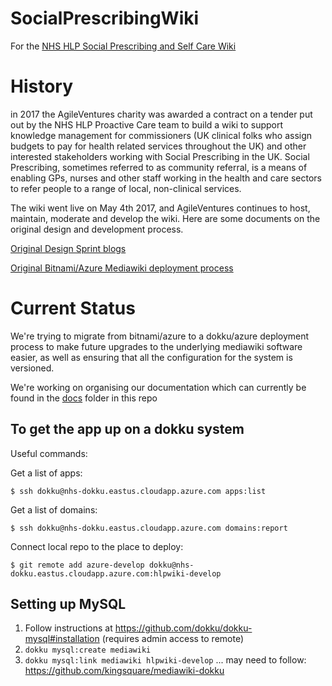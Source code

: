 # SocialPrescribingWiki
For the [NHS HLP Social Prescribing and Self Care Wiki](https://wiki.healthylondon.org)

# History

in 2017 the AgileVentures charity was awarded a contract on a tender put out by the NHS HLP Proactive Care team to build a wiki to support knowledge management for commissioners (UK clinical folks who assign budgets to pay for health related services throughout the UK) and other interested stakeholders working with Social Prescribing in the UK.  Social Prescribing, sometimes referred to as community referral, is a means of enabling GPs, nurses and other staff working in the health and care sectors to refer people to a range of local, non-clinical services.

The wiki went live on May 4th 2017, and AgileVentures continues to host, maintain, moderate and develop the wiki.  Here are some documents on the original design and development process.

[Original Design Sprint blogs](https://medium.com/agileventures/nhs-design-sprint-day-one-535e0500d2be)

[Original Bitnami/Azure Mediawiki deployment process](https://medium.com/agileventures/azure-mediawiki-stack-part-1-be00a29eade9)

Current Status
==============

We're trying to migrate from bitnami/azure to a dokku/azure deployment process to make future upgrades to the underlying mediawiki software easier, as well as ensuring that all the configuration for the system is versioned.

We're working on organising our documentation which can currently be found in the [docs](/docs) folder in this repo

To get the app up on a dokku system 
-----------------------------------

Useful commands:

Get a list of apps:
```
$ ssh dokku@nhs-dokku.eastus.cloudapp.azure.com apps:list
```

Get a list of domains:

```
$ ssh dokku@nhs-dokku.eastus.cloudapp.azure.com domains:report
```

Connect local repo to the place to deploy:
```
$ git remote add azure-develop dokku@nhs-dokku.eastus.cloudapp.azure.com:hlpwiki-develop
```

Setting up MySQL
----------------

1. Follow instructions at https://github.com/dokku/dokku-mysql#installation (requires admin access to remote)
2. ```dokku mysql:create mediawiki```
3. ```dokku mysql:link mediawiki hlpwiki-develop```
... may need to follow: https://github.com/kingsquare/mediawiki-dokku
